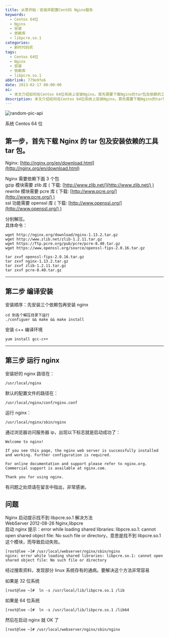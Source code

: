 ```yaml
---
title: 从零开始：安装并配置CentOS Nginx服务
keywords:
  - Centos 64位
  - Nginx
  - 安装
  - 依赖库
  - libpcre.so.1
categories:
  - 新时代码农
tags:
  - Centos 64位
  - Nginx
  - 安装
  - 依赖库
  - libpcre.so.1
abbrlink: 779e9fe6
date: 2013-02-17 00:00:00
ai:
  - 本文介绍如何在Centos 64位系统上安装Nginx。首先需要下载Nginx的tar包及依赖的工具，然后进行编译和安装。最后通过浏览器访问服务器IP来验证Nginx是否成功启动。如果出现找不到libpcre.so.1的问题，可以通过创建符号链接来解决。
description: 本文介绍如何在Centos 64位系统上安装Nginx。首先需要下载Nginx的tar包及依赖的工具，然后进行编译和安装。最后通过浏览器访问服务器IP来验证Nginx是否成功启动。如果出现找不到libpcre.so.1的问题，可以通过创建符号链接来解决。
---
```


<!-- markdownlint-disable-next-line MD033 -->
<meta name="referrer" content="no-referrer"/>

![random-pic-api](https://api.dong4j.ink:1024/cover)

系统 Centos 64 位

## 第一步，首先下载 Nginx 的 tar 包及安装依赖的工具 tar 包。

Nginx: [http://nginx.org/en/download.html](http://nginx.org/en/download.html)

Nginx 需要依赖下面 3 个包  
gzip 模块需要 zlib 库 ( 下载: [http://www.zlib.net/](http://www.zlib.net/) )  
rewrite 模块需要 pcre 库 ( 下载: [http://www.pcre.org/](http://www.pcre.org/) )  
ssl 功能需要 openssl 库 ( 下载: [http://www.openssl.org/](http://www.openssl.org/) )

分别解压。  
具体命令：

```shell
wget http://nginx.org/download/nginx-1.13.2.tar.gz
wget http://www.zlib.net/zlib-1.2.11.tar.gz
wget https://ftp.pcre.org/pub/pcre/pcre-8.40.tar.gz
wget https://www.openssl.org/source/openssl-fips-2.0.16.tar.gz

tar zxvf openssl-fips-2.0.16.tar.gz
tar zxvf nginx-1.13.2.tar.gz
tar zxvf zlib-1.2.11.tar.gz
tar zxvf pcre-8.40.tar.gz
```

---

## 第二步 编译安装

安装顺序：先安装三个依赖包再安装 nginx

```shell
cd 到各个解压目录下运行
./configuer && make && make install
```

安装 c++ 编译环境

```shell
yum install gcc-c++
```

---

## 第三步 运行 nginx

安装好的 nginx 路径在：

```shell
/usr/local/nginx

```

默认的配置文件的路径在：

```shell
/usr/local/nginx/conf/nginx.conf
```

运行 nginx：

```shell
/usr/local/nginx/sbin/nginx
```

通过浏览器访问服务器 ip，出现以下标志就是启动成功了：

```shell
Welcome to nginx!

If you see this page, the nginx web server is successfully installed and working. Further configuration is required.

For online documentation and support please refer to nginx.org.
Commercial support is available at nginx.com.

Thank you for using nginx.
```

有问题之处烦请在留言中指出，非常感谢。

## 问题

Nginx 启动提示找不到 libpcre.so.1 解决方法  
WebServer 2012-08-26 Nginx,libpcre  
启动 nginx 提示：error while loading shared libraries: libpcre.so.1: cannot open shared object file: No such file or directory，意思是找不到 libpcre.so.1 这个模块，而导致启动失败。

```shell
[root@lee ~]# /usr/local/webserver/nginx/sbin/nginx
nginx: error while loading shared libraries: libpcre.so.1: cannot open shared object file: No such file or directory
```

经过搜索资料，发现部分 linux 系统存有的通病。要解决这个方法非常容易

如果是 32 位系统

```shell
[root@lee ~]#  ln -s /usr/local/lib/libpcre.so.1 /lib
```

如果是 64 位系统

```shell
[root@lee ~]#  ln -s /usr/local/lib/libpcre.so.1 /lib64
```

然后在启动 nginx 就 OK 了

```shell
[root@lee ~]# /usr/local/webserver/nginx/sbin/nginx
```
